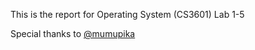 This is the report for Operating System (CS3601) Lab 1-5

Special thanks to [@mumupika](https://github.com/mumupika)
